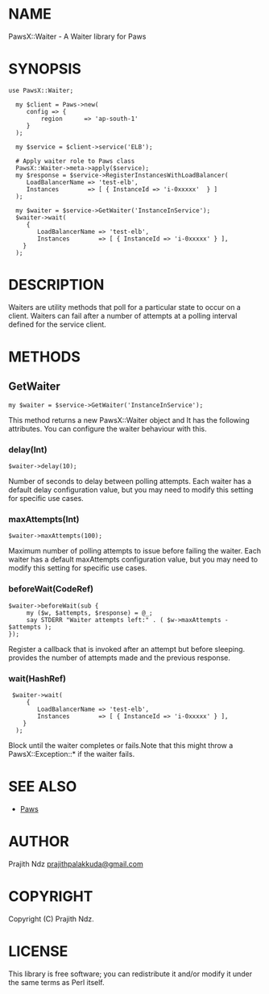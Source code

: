 # NAME

PawsX::Waiter - A Waiter library for Paws

# SYNOPSIS
    use PawsX::Waiter;

      my $client = Paws->new(
         config => {
             region      => 'ap-south-1'
         }
      );

      my $service = $client->service('ELB');

      # Apply waiter role to Paws class
      PawsX::Waiter->meta->apply($service);
      my $response = $service->RegisterInstancesWithLoadBalancer(
         LoadBalancerName => 'test-elb',
         Instances        => [ { InstanceId => 'i-0xxxxx'  } ]
      );

      my $waiter = $service->GetWaiter('InstanceInService');
      $waiter->wait(
         {
            LoadBalancerName => 'test-elb',
            Instances        => [ { InstanceId => 'i-0xxxxx' } ],
        }
      );
      

# DESCRIPTION

Waiters are utility methods that poll for a particular state to occur on a client. Waiters can fail after a number of attempts at a polling interval defined for the service client.

# METHODS

## GetWaiter

    my $waiter = $service->GetWaiter('InstanceInService');
    

This method returns a new PawsX::Waiter object and It has the following attributes. You can configure the waiter behaviour with this.

### delay(Int)

    $waiter->delay(10);
    

Number of seconds to delay between polling attempts. Each waiter has a default delay configuration value, but you may need to modify this setting for specific use cases.

### maxAttempts(Int)

    $waiter->maxAttempts(100);
    

Maximum number of polling attempts to issue before failing the waiter. Each waiter has a default maxAttempts configuration value, 
but you may need to modify this setting for specific use cases.

### beforeWait(CodeRef)

    $waiter->beforeWait(sub { 
         my ($w, $attempts, $response) = @_;
         say STDERR "Waiter attempts left:" . ( $w->maxAttempts - $attempts );
    });


Register a callback that is invoked after an attempt but before sleeping. provides the number of attempts made and the previous response.

### wait(HashRef)

     $waiter->wait(
         {
            LoadBalancerName => 'test-elb',
            Instances        => [ { InstanceId => 'i-0xxxxx' } ],
        }
      );

Block until the waiter completes or fails.Note that this might throw a PawsX::Exception::\* if the waiter fails.

# SEE ALSO

- [Paws](https://metacpan.org/pod/Paws)

# AUTHOR

Prajith Ndz <prajithpalakkuda@gmail.com>

# COPYRIGHT

Copyright (C) Prajith Ndz.

# LICENSE

This library is free software; you can redistribute it and/or modify
it under the same terms as Perl itself.
